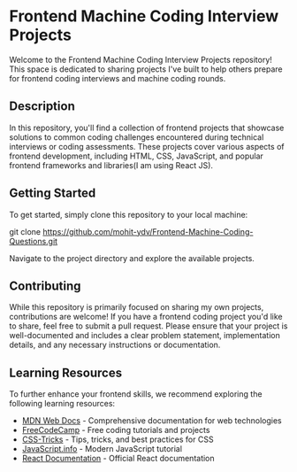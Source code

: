 # Frontend Machine Coding Interview Projects

Welcome to the Frontend Machine Coding Interview Projects repository! This space is dedicated to sharing projects I've built to help others prepare for frontend coding interviews and machine coding rounds.

## Description

In this repository, you'll find a collection of frontend projects that showcase solutions to common coding challenges encountered during technical interviews or coding assessments. These projects cover various aspects of frontend development, including HTML, CSS, JavaScript, and popular frontend frameworks and libraries(I am using React JS).

## Getting Started

To get started, simply clone this repository to your local machine:


git clone https://github.com/mohit-ydv/Frontend-Machine-Coding-Questions.git


Navigate to the project directory and explore the available projects.

## Contributing

While this repository is primarily focused on sharing my own projects, contributions are welcome! If you have a frontend coding project you'd like to share, feel free to submit a pull request. Please ensure that your project is well-documented and includes a clear problem statement, implementation details, and any necessary instructions or documentation.

## Learning Resources

To further enhance your frontend skills, we recommend exploring the following learning resources:

- [MDN Web Docs](https://developer.mozilla.org/en-US/docs/Web) - Comprehensive documentation for web technologies
- [FreeCodeCamp](https://www.freecodecamp.org/) - Free coding tutorials and projects
- [CSS-Tricks](https://css-tricks.com/) - Tips, tricks, and best practices for CSS
- [JavaScript.info](https://javascript.info/) - Modern JavaScript tutorial
- [React Documentation](https://reactjs.org/docs/getting-started.html) - Official React documentation
